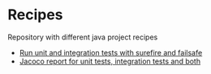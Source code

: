 # Recipes

Repository with different java project recipes

- [Run unit and integration tests with surefire and failsafe](https://github.com/roman-marcu/recipes/tree/main/maven-run-tests)
- [Jacoco report for unit tests, integration tests and both](https://github.com/roman-marcu/recipes/tree/main/maven-run-tests)
